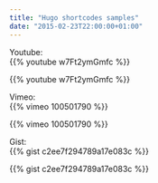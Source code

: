 ```yaml
---
title: "Hugo shortcodes samples"
date: "2015-02-23T22:00:00+01:00"
---
```

Youtube:  
{\{% youtube w7Ft2ymGmfc %}\}

{{% youtube w7Ft2ymGmfc %}}


Vimeo:  
{\{% vimeo 100501790 %}\}

{{% vimeo 100501790 %}}


Gist:  
{\{% gist c2ee7f294789a17e083c %}\}

{{% gist c2ee7f294789a17e083c %}}
